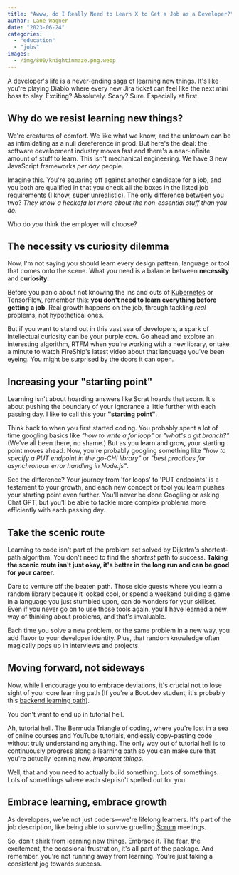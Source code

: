 ```yaml
---
title: "Awww, do I Really Need to Learn X to Get a Job as a Developer?"
author: Lane Wagner
date: "2023-06-24"
categories:
  - "education"
  - "jobs"
images:
  - /img/800/knightinmaze.png.webp
---
```


A developer's life is a never-ending saga of learning new things. It's like you're playing Diablo where every new Jira ticket can feel like the next mini boss to slay. Exciting? Absolutely. Scary? Sure. Especially at first.

## Why do we resist learning new things?

We're creatures of comfort. We like what we know, and the unknown can be as intimidating as a null dereference in prod. But here's the deal: the software development industry moves fast and there's a near-infinite amount of stuff to learn. This isn't mechanical engineering. We have 3 new JavaScript frameworks _per day_ people.

Imagine this. You're squaring off against another candidate for a job, and you both are qualified in that you check all the boxes in the listed job requirements (I know, super unrealistic). The only difference between you two? _They know a heckofa lot more about the non-essential stuff than you do._

Who do _you_ think the employer will choose?

## The necessity vs curiosity dilemma

Now, I'm not saying you should learn every design pattern, language or tool that comes onto the scene. What you need is a balance between **necessity** and **curiosity**.

Before you panic about not knowing the ins and outs of [Kubernetes](https://www.boot.dev/courses/learn-kubernetes) or TensorFlow, remember this: **you don't need to learn everything before getting a job**. Real growth happens on the job, through tackling _real_ problems, not hypothetical ones.

But if you want to stand out in this vast sea of developers, a spark of intellectual curiosity can be your purple cow. Go ahead and explore an interesting algorithm, RTFM when you're working with a new library, or take a minute to watch FireShip's latest video about that language you've been eyeing. You might be surprised by the doors it can open.

## Increasing your "starting point"

Learning isn't about hoarding answers like Scrat hoards that acorn. It's about pushing the boundary of your ignorance a little further with each passing day. I like to call this your **"starting point"**.

Think back to when you first started coding. You probably spent a lot of time googling basics like _"how to write a for loop"_ or _"what's a git branch?"_ (We've all been there, no shame.) But as you learn and grow, your starting point moves ahead. Now, you're probably googling something like _"how to specify a PUT endpoint in the go-CHI library"_ or _"best practices for asynchronous error handling in Node.js"_.

See the difference? Your journey from 'for loops' to 'PUT endpoints' is a testament to your growth, and each new concept or tool you learn pushes your starting point even further. You'll never be done Googling or asking Chat GPT, but you'll be able to tackle more complex problems more efficiently with each passing day.

## Take the scenic route

Learning to code isn't part of the problem set solved by Dijkstra's shortest-path algorithm. You don't need to find the _shortest_ path to success. **Taking the scenic route isn't just okay, it's better in the long run and can be good for your career**.

Dare to venture off the beaten path. Those side quests where you learn a random library because it looked cool, or spend a weekend building a game in a language you just stumbled upon, can do wonders for your skillset. Even if you never go on to use those tools again, you'll have learned a new way of thinking about problems, and that's invaluable.

Each time you solve a new problem, or the same problem in a new way, you add flavor to your developer identity. Plus, that random knowledge often magically pops up in interviews and projects.

## Moving forward, not sideways

Now, while I encourage you to embrace deviations, it's crucial not to lose sight of your core learning path (If you're a Boot.dev student, it's probably this [backend learning path](https://www.boot.dev/tracks/backend)).

You don't want to end up in tutorial hell.

Ah, tutorial hell. The Bermuda Triangle of coding, where you're lost in a sea of online courses and YouTube tutorials, endlessly copy-pasting code without truly understanding anything. The only way out of tutorial hell is to continuously progress along a learning path so you can make sure that you're actually learning _new, important things_.

Well, that and you need to actually build something. Lots of somethings. Lots of somethings where each step isn't spelled out for you.

## Embrace learning, embrace growth

As developers, we're not just coders—we're lifelong learners. It's part of the job description, like being able to survive gruelling [Scrum](https://wagslane.dev/posts/leave-scrum-to-rugby/) meetings.

So, don't shirk from learning new things. Embrace it. The fear, the excitement, the occasional frustration, it's all part of the package. And remember, you're not running away from learning. You're just taking a consistent jog towards success.
